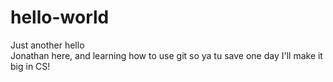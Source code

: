 # hello-world
Just another hello  
Jonathan here, and learning how to use git so ya tu save one day I'll make it big in CS!
